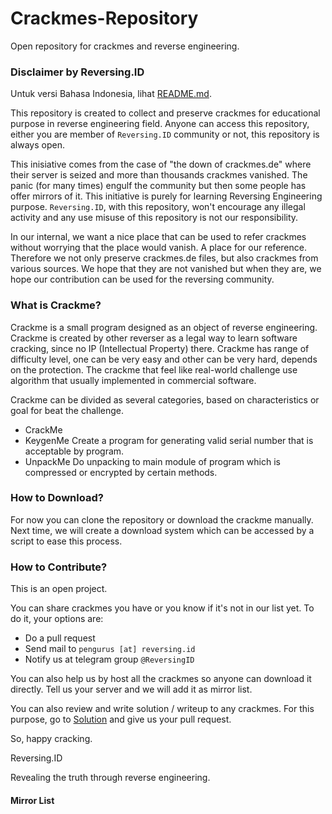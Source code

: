 # Crackmes-Repository

Open repository for crackmes and reverse engineering.

### Disclaimer by Reversing.ID

Untuk versi Bahasa Indonesia, lihat [README.md](README.md).

This repository is created to collect and preserve crackmes for educational purpose in reverse engineering field. Anyone can access this repository, either you are member of `Reversing.ID` community or not, this repository is always open.

This inisiative comes from the case of "the down of crackmes.de" where their server is seized and more than thousands crackmes vanished. The panic (for many times) engulf the community but then some people has offer mirrors of it. This initiative is purely for learning Reversing Engineering purpose. `Reversing.ID`, with this repository, won't encourage any illegal activity and any use misuse of this repository is not our responsibility.

In our internal, we want a nice place that can be used to refer crackmes without worrying that the place would vanish. A place for our reference. Therefore we not only preserve crackmes.de files, but also crackmes from various sources. We hope that they are not vanished but when they are, we hope our contribution can be used for the reversing community.

### What is Crackme?

Crackme is a small program designed as an object of reverse engineering. Crackme is created by other reverser as a legal way to learn software cracking, since no IP (Intellectual Property) there. Crackme has range of difficulty level, one can be very easy and other can be very hard, depends on the protection. The crackme that feel like real-world challenge use algorithm that usually implemented in commercial software.

Crackme can be divided as several categories, based on characteristics or goal for beat the challenge.
- CrackMe
- KeygenMe
  Create a program for generating valid serial number that is acceptable by program.
- UnpackMe
  Do unpacking to main module of program which is compressed or encrypted by certain methods.  

### How to Download?

For now you can clone the repository or download the crackme manually. Next time, we will create a download system which can be accessed by a script to ease this process.

### How to Contribute?

This is an open project.

You can share crackmes you have or you know if it's not in our list yet. To do it, your options are:

- Do a pull request
- Send mail to `pengurus [at] reversing.id`
- Notify us at telegram group `@ReversingID`

You can also help us by host all the crackmes so anyone can download it directly. Tell us your server and we will add it as mirror list.

You can also review and write solution / writeup to any crackmes. For this purpose, go to [Solution](https://github.com/ReversingID/Crackmes-Solution) and give us your pull request.


So, happy cracking.


Reversing.ID 

Revealing the truth through reverse engineering.

#### Mirror List